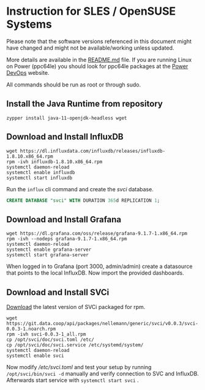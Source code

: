 # Instruction for SLES / OpenSUSE Systems

Please note that the software versions referenced in this document might have changed and might not be available/working unless updated.

More details are available in the [README.md](../README.md) file. If you are running Linux on Power (ppc64le) you should look for ppc64le packages at the [Power DevOps](https://www.power-devops.com/) website.

All commands should be run as root or through sudo.

## Install the Java Runtime from repository

```shell
zypper install java-11-openjdk-headless wget
```


## Download and Install InfluxDB

```shell
wget https://dl.influxdata.com/influxdb/releases/influxdb-1.8.10.x86_64.rpm
rpm -ivh influxdb-1.8.10.x86_64.rpm
systemctl daemon-reload
systemctl enable influxdb
systemctl start influxdb
```

Run the ```influx``` cli command and create the *svci* database.

```sql
CREATE DATABASE "svci" WITH DURATION 365d REPLICATION 1;
```

## Download and Install Grafana

```shell
wget https://dl.grafana.com/oss/release/grafana-9.1.7-1.x86_64.rpm
rpm -ivh --nodeps grafana-9.1.7-1.x86_64.rpm
systemctl daemon-reload
systemctl enable grafana-server
systemctl start grafana-server
```

When logged in to Grafana (port 3000, admin/admin) create a datasource that points to the local InfluxDB. Now import the provided dashboards.


## Download and Install SVCi

[Download](https://git.data.coop/nellemann/-/packages/generic/svci/) the latest version of SVCi packaged for rpm.

```shell
wget https://git.data.coop/api/packages/nellemann/generic/svci/v0.0.3/svci-0.0.3-1.noarch.rpm
rpm -ivh svci-0.0.3-1_all.rpm
cp /opt/svci/doc/svci.toml /etc/
cp /opt/svci/doc/svci.service /etc/systemd/system/
systemctl daemon-reload
systemctl enable svci
```

Now modify */etc/svci.toml* and test your setup by running ```/opt/svci/bin/svci -d``` manually and verify connection to SVC and InfluxDB. Afterwards start service with ```systemctl start svci``` .

